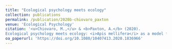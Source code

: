 ```yaml
---
title: "Ecological psychology meets ecology"
collection: publications
permalink: /publication/2020b-chiovaro_paxton
venue: 'Ecological Psychology'
citation: '<u>Chiovaro, M.,</u> & <b>Paxton, A.</b> (2020).
Ecological psychology meets ecology: <i>Apis mellifera</i> as a model for perception-action, social dynamics, and human factors. <i>Ecological Psychology</i>, <i>32</i>(4), 192-213.'
oa_paperurl: 'https://doi.org/10.1080/10407413.2020.1836966'
---
```

